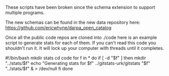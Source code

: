 These scripts have been broken since the schema extension to support multiple programs.

The new schemas can be found in the new data repository here:
https://github.com/ericwhyne/darpa_open_catalog


Once all the public code repos are cloned into ./code here is an example script to generate stats for each of them. If you can't read this code you shouldn't run it. It will lock up your computer with threads until it completes.

#!/bin/bash
mkdir stats
cd code
for f in *
do 
  if [ -d "$f" ]
  then
    mkdir "../stats/$f"
    echo "Generating stats for $f"
    ../gitstats-urk/gitstats "$f" "../stats/$f" & > /dev/null
  fi
done
